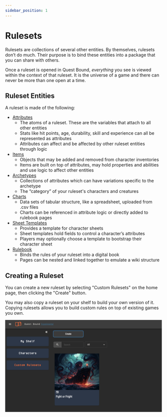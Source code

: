```yaml
---
sidebar_position: 1
---
```


# Rulesets

Rulesets are collections of several other entities. By themselves, rulesets don’t do much. Their purpose is to bind these entities into a package that you can share with others.

Once a ruleset is opened in Quest Bound, _everything_ you see is viewed within the context of that ruleset. It is the universe of a game and there can never be more than one open at a time.

## Ruleset Entities

A ruleset is made of the following:

- [Attributes](../attributes/attributes.md)
  - The atoms of a ruleset. These are the variables that attach to all other entities
  - Stats like hit points, age, durability, skill and experience can all be represented as attributes
  - Attributes can affect and be affected by other ruleset entities through logic
- [Items](../attributes/attributes.md)
  - Objects that may be added and removed from character inventories
  - Items are built on top of attributes, may hold properties and abilities and use logic to affect other entities
- [Archetypes](../archetypes.md)
  - Collections of attributes which can have variations specific to the archetype
  - The “category” of your ruleset's characters and creatures
- [Charts](../charts.md)
  - Data sets of tabular structure, like a spreadsheet, uploaded from .csv files
  - Charts can be referenced in attribute logic or directly added to rulebook pages
- [Sheet Templates](../sheet-templates.md)
  - Provides a template for character sheets
  - Sheet templates hold fields to control a character’s attributes
  - Players may optionally choose a template to bootstrap their character sheet
- [Rulebook](../rulebook.md)
  - Binds the rules of your ruleset into a digital book
  - Pages can be nested and linked together to emulate a wiki structure

## Creating a Ruleset

You can create a new ruleset by selecting "Custom Rulesets" on the home page, then clicking the "Create" button.

You may also copy a ruleset on your shelf to build your own version of it. Copying rulesets allows you to build custom rules on top of existing games you own.

![img](../img/create-ruleset.png)
